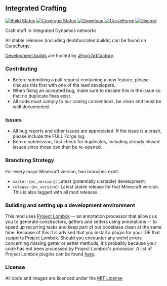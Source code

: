## Integrated Crafting

[![Build Status](https://github.com/CyclopsMC/IntegratedCrafting/workflows/CI/badge.svg)](https://github.com/CyclopsMC/IntegratedCrafting/actions?query=workflow%3ACI)
[![Coverage Status](https://coveralls.io/repos/github/CyclopsMC/IntegratedCrafting/badge.svg)](https://coveralls.io/github/CyclopsMC/IntegratedCrafting)
[![Download](https://img.shields.io/maven-metadata/v/https/oss.jfrog.org/artifactory/simple/libs-release/org/cyclops/integratedcrafting/IntegratedCrafting/maven-metadata.xml.svg) ](https://oss.jfrog.org/artifactory/simple/libs-release/org/cyclops/integratedcrafting/IntegratedCrafting/)
[![CurseForge](http://cf.way2muchnoise.eu/full_287357_downloads.svg)](http://minecraft.curseforge.com/projects/287357)
[![Discord](https://img.shields.io/discord/386052815128100865.svg?colorB=7289DA&logo=data:image/png;base64,iVBORw0KGgoAAAANSUhEUgAAAHYAAABWAgMAAABnZYq0AAAACVBMVEUAAB38%2FPz%2F%2F%2F%2Bm8P%2F9AAAAAXRSTlMAQObYZgAAAAFiS0dEAIgFHUgAAAAJcEhZcwAACxMAAAsTAQCanBgAAAAHdElNRQfhBxwQJhxy2iqrAAABoElEQVRIx7WWzdGEIAyGgcMeKMESrMJ6rILZCiiBg4eYKr%2Fd1ZAfgXFm98sJfAyGNwno3G9sLucgYGpQ4OGVRxQTREMDZjF7ILSWjoiHo1n%2BE03Aw8p7CNY5IhkYd%2F%2F6MtO3f8BNhR1QWnarCH4tr6myl0cWgUVNcfMcXACP1hKrGMt8wcAyxide7Ymcgqale7hN6846uJCkQxw6GG7h2MH4Czz3cLqD1zHu0VOXMfZjHLoYvsdd0Q7ZvsOkafJ1P4QXxrWFd14wMc60h8JKCbyQvImzlFjyGoZTKzohwWR2UzSONHhYXBQOaKKsySsahwGGDnb%2FiYPJw22sCqzirSULYy1qtHhXGbtgrM0oagBV4XiTJok3GoLoDNH8ooTmBm7ZMsbpFzi2bgPGoXWXME6XT%2BRJ4GLddxJ4PpQy7tmfoU2HPN6cKg%2BledKHBKlF8oNSt5w5g5o8eXhu1IOlpl5kGerDxIVT%2BztzKepulD8utXqpChamkzzuo7xYGk%2FkpSYuviLXun5bzdRf0Krejzqyz7Z3p0I1v2d6HmA07dofmS48njAiuMgAAAAASUVORK5CYII%3D)](https://discord.gg/9yDxubB)

Craft stuff in Integrated Dynamics networks

All stable releases (including deobfuscated builds) can be found on [CurseForge](http://minecraft.curseforge.com/projects/287357/files).

[Development builds](https://oss.jfrog.org/artifactory/simple/libs-release/org/cyclops/integratedcrafting/IntegratedCrafting/) are hosted by [JFrog Artifactory](https://www.jfrog.com/artifactory/).

### Contributing
* Before submitting a pull request containing a new feature, please discuss this first with one of the lead developers.
* When fixing an accepted bug, make sure to declare this in the issue so that no duplicate fixes exist.
* All code must comply to our coding conventions, be clean and must be well documented.

### Issues
* All bug reports and other issues are appreciated. If the issue is a crash, please include the FULL Forge log.
* Before submission, first check for duplicates, including already closed issues since those can then be re-opened.

### Branching Strategy

For every major Minecraft version, two branches exist:

* `master-{mc_version}`: Latest (potentially unstable) development.
* `release-{mc_version}`: Latest stable release for that Minecraft version. This is also tagged with all mod releases.

### Building and setting up a development environment

This mod uses [Project Lombok](http://projectlombok.org/) -- an annotation processor that allows us you to generate constructors, getters and setters using annotations -- to speed up recurring tasks and keep part of our codebase clean at the same time. Because of this it is advised that you install a plugin for your IDE that supports Project Lombok. Should you encounter any weird errors concerning missing getter or setter methods, it's probably because your code has not been processed by Project Lombok's processor. A list of Project Lombok plugins can be found [here](http://projectlombok.org/download.htm).

### License
All code and images are licenced under the [MIT License](https://github.com/CyclopsMC/IntegratedCrafting/blob/master-1.12/LICENSE.txt)
